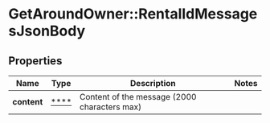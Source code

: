 # GetAroundOwner::RentalIdMessagesJsonBody

## Properties
Name | Type | Description | Notes
------------ | ------------- | ------------- | -------------
**content** | [****](.md) | Content of the message (2000 characters max) | 

